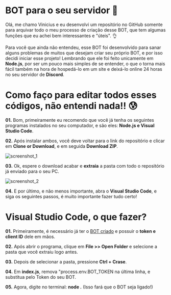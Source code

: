# BOT para o seu servidor 🤖

Olá, me chamo Vinicius e eu desenvolvi um repositório no GitHub somente para arquivar todo o meu processo de criação desse BOT, que tem algumas funções que eu achei bem interessantes e "úteis". 👌

Para você que ainda não entendeu, esse BOT foi desenvolvido para sanar alguns problemas de muitos que desejam criar seu próprio BOT, e por isso decidi iniciar esse projeto! Lembrando que ele foi feito unicamente em **Node.js**, por ser um pouco mais simples de se entender, o que o torna mais fácil também na hora de hospedá-lo em um site e deixá-lo online 24 horas no seu servidor de **Discord**.


# Como faço para editar todos esses códigos, não entendi nada!! 😰

**01.** Bom, primeiramente eu recomendo que você já tenha os seguintes programas instalados no seu computador, e são eles: **Node.js e Visual Studio Code**.


**02.** Após instalar ambos, você deve voltar para o link do repositório e clicar em **Clone or Download**, e em seguida **Download ZIP**.

![screenshot_1](https://user-images.githubusercontent.com/40542263/43734762-23d721bc-998f-11e8-99b4-63cb88802dea.png)


**03.** Ok, espere o download acabar e **extraia** a pasta com todo o repositório já enviado para o seu PC.

![screenshot_2](https://user-images.githubusercontent.com/40542263/43734896-8df64bae-998f-11e8-9ec8-7bc27cfd12fb.png)


**04.** E por último, e não menos importante, abra o **Visual Studio Code**, e siga os seguintes passos, é muito importante fazer tudo certo!



# Visual Studio Code, o que fazer?

**01.** Primeiramente, é necessário já ter o [BOT criado](https://discordapp.com/developers) e possuir o **token e client ID** dele em mãos.


**02.** Após abrir o programa, clique em **File >> Open Folder** e selecione a pasta que você extraiu logo antes.


**03.** Depois de selecionar a pasta, pressione **Ctrl + Crase**.


**04.** Em **index.js**, remova "process.env.BOT_TOKEN na última linha, e substitua pelo Token do seu BOT.


**05.** Agora, digite no terminal: **node .** (Isso fará que o BOT seja ligado!)
